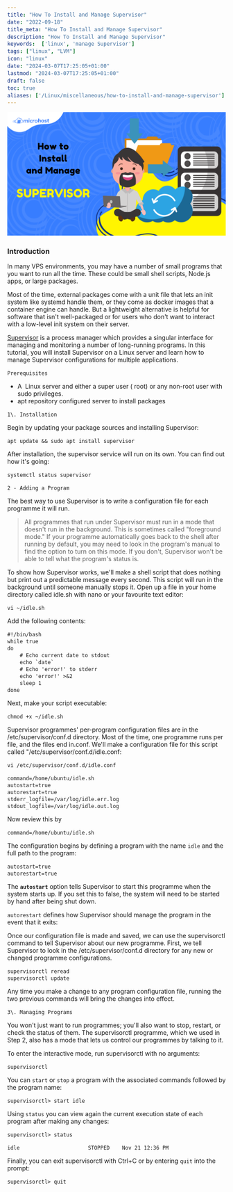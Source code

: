 ```yaml
---
title: "How To Install and Manage Supervisor"
date: "2022-09-18"
title_meta: "How To Install and Manage Supervisor"
description: "How To Install and Manage Supervisor"
keywords:  ['linux', 'manage Supervisor']
tags: ["linux", "LVM"]
icon: "linux"
date: "2024-03-07T17:25:05+01:00"
lastmod: "2024-03-07T17:25:05+01:00" 
draft: false
toc: true
aliases: ['/Linux/miscellaneous/how-to-install-and-manage-supervisor']
---
```


![Install supervisor](images/How-To-Install-and-Manage-Supervisor-1024x576.png)

### Introduction

In many VPS environments, you may have a number of small programs that you want to run all the time. These could be small shell scripts, Node.js apps, or large packages.

Most of the time, external packages come with a unit file that lets an init system like systemd handle them, or they come as docker images that a container engine can handle. But a lightweight alternative is helpful for software that isn't well-packaged or for users who don't want to interact with a low-level init system on their server.

[Supervisor](http://supervisord.org/) is a process manager which provides a singular interface for managing and monitoring a number of long-running programs. In this tutorial, you will install Supervisor on a Linux server and learn how to manage Supervisor configurations for multiple applications.

```
Prerequisites
```
- A  Linux server and either a super user ( root) or any non-root user with sudo privileges. 
- apt repository configured server to install packages

```
1\. Installation
```
Begin by updating your package sources and installing Supervisor:

```
apt update && sudo apt install supervisor
```
After installation, the supervisor service will run on its own. You can find out how it's going:

```
systemctl status supervisor
```
```
2 - Adding a Program
```
The best way to use Supervisor is to write a configuration file for each programme it will run.

> All programmes that run under Supervisor must run in a mode that doesn't run in the background. This is sometimes called "foreground mode." If your programme automatically goes back to the shell after running by default, you may need to look in the program's manual to find the option to turn on this mode. If you don't, Supervisor won't be able to tell what the program's status is.

To show how Supervisor works, we'll make a shell script that does nothing but print out a predictable message every second. This script will run in the background until someone manually stops it. Open up a file in your home directory called idle.sh with nano or your favourite text editor:

```
vi ~/idle.sh
```
Add the following contents:

```
#!/bin/bash
while true
do 
	# Echo current date to stdout
	echo `date`
	# Echo 'error!' to stderr
	echo 'error!' >&2
	sleep 1
done
```

Next, make your script executable:

```
chmod +x ~/idle.sh
```
Supervisor programmes' per-program configuration files are in the /etc/supervisor/conf.d directory. Most of the time, one programme runs per file, and the files end in.conf. We'll make a configuration file for this script called "/etc/supervisor/conf.d/idle.conf:

```
vi /etc/supervisor/conf.d/idle.conf
```
```
command=/home/ubuntu/idle.sh
autostart=true
autorestart=true
stderr_logfile=/var/log/idle.err.log
stdout_logfile=/var/log/idle.out.log
```

Now review this by

```
command=/home/ubuntu/idle.sh
```
The configuration begins by defining a program with the name `idle` and the full path to the program:

```
autostart=true
autorestart=true
```

The **`autostart`** option tells Supervisor to start this programme when the system starts up. If you set this to false, the system will need to be started by hand after being shut down.

`autorestart` defines how Supervisor should manage the program in the event that it exits:

Once our configuration file is made and saved, we can use the supervisorctl command to tell Supervisor about our new programme. First, we tell Supervisor to look in the /etc/supervisor/conf.d directory for any new or changed programme configurations.

```
supervisorctl reread
supervisorctl update
```
Any time you make a change to any program configuration file, running the two previous commands will bring the changes into effect.

```
3\. Managing Programs
```
You won't just want to run programmes; you'll also want to stop, restart, or check the status of them. The supervisorctl programme, which we used in Step 2, also has a mode that lets us control our programmes by talking to it.

To enter the interactive mode, run supervisorctl with no arguments:

```
supervisorctl
```
You can `start` or `stop` a program with the associated commands followed by the program name:

```
supervisorctl> start idle
```

Using `status` you can view again the current execution state of each program after making any changes:

```
supervisorctl> status 
```

```
idle                      STOPPED    Nov 21 12:36 PM
```

Finally, you can exit supervisorctl with Ctrl+C or by entering `quit` into the prompt:

```
supervisorctl> quit
```
